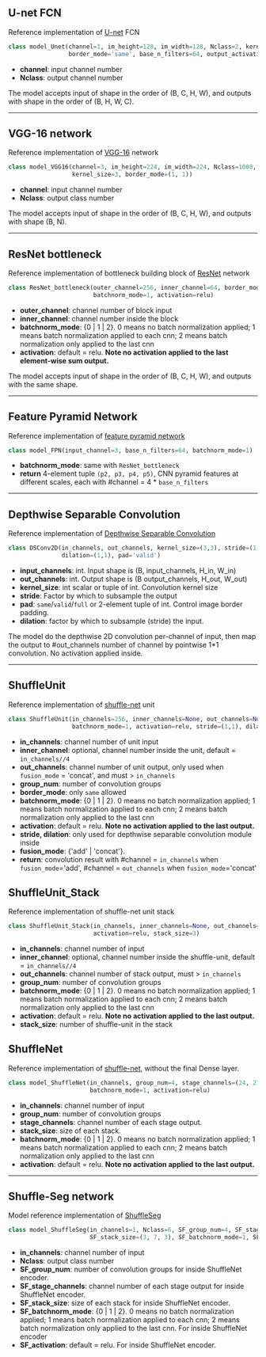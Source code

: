 ## U-net FCN
Reference implementation of [U-net](https://arxiv.org/abs/1505.04597) FCN

```python
class model_Unet(channel=1, im_height=128, im_width=128, Nclass=2, kernel_size=3, 
                 border_mode='same', base_n_filters=64, output_activation=softmax)
```
* **channel**: input channel number
* **Nclass**: output channel number

The model accepts input of shape in the order of (B, C, H, W), and outputs with shape in the order of (B, H, W, C).


_______________________________________________________________________
## VGG-16 network
Reference implementation of [VGG-16](https://arxiv.org/abs/1409.1556) network

```python
class model_VGG16(channel=3, im_height=224, im_width=224, Nclass=1000, 
                  kernel_size=3, border_mode=(1, 1))
```
* **channel**: input channel number
* **Nclass**: output class number

The model accepts input of shape in the order of (B, C, H, W), and outputs with shape (B, N).


_______________________________________________________________________
## ResNet bottleneck
Reference implementation of bottleneck building block of [ResNet](https://arxiv.org/abs/1512.03385) network

```python
class ResNet_bottleneck(outer_channel=256, inner_channel=64, border_mode='same',
                        batchnorm_mode=1, activation=relu)
```
* **outer_channel**: channel number of block input
* **inner_channel**: channel number inside the block
* **batchnorm_mode**: {0 | 1 | 2}. 0 means no batch normalization applied; 1 means batch normalization applied to each cnn; 2 means batch normalization only applied to the last cnn
* **activation**: default = relu. **Note no activation applied to the last element-wise sum output.**

The model accepts input of shape in the order of (B, C, H, W), and outputs with the same shape.


_______________________________________________________________________
## Feature Pyramid Network
Reference implementation of [feature pyramid network](https://arxiv.org/abs/1612.03144)

```python
class model_FPN(input_channel=3, base_n_filters=64, batchnorm_mode=1)
```
* **batchnorm_mode**: same with `ResNet_bottleneck`
* **return** 4-element tuple `(p2, p3, p4, p5)`,  CNN pyramid features at different scales, each with #channel = 4 * `base_n_filters`


_______________________________________________________________________
## Depthwise Separable Convolution
Reference implementation of [Depthwise Separable Convolution](https://arxiv.org/abs/1610.02357)

```python
class DSConv2D(in_channels, out_channels, kernel_size=(3,3), stride=(1,1), 
               dilation=(1,1), pad='valid')
```
* **input_channels**: int. Input shape is (B, input_channels, H_in, W_in)
* **out_channels**: int. Output shape is (B output_channels, H_out, W_out)
* **kernel_size**: int scalar or tuple of int. Convolution kernel size
* **stride**: Factor by which to subsample the output
* **pad**: `same`/`valid`/`full` or 2-element tuple of int. Control image border padding.
* **dilation**: factor by which to subsample (stride) the input.

The model do the depthwise 2D convolution per-channel of input, then map the output to #out_channels number of channel by pointwise 1*1 convolution. No activation applied inside.


_______________________________________________________________________
## ShuffleUnit
Reference implementation of [shuffle-net](https://arxiv.org/abs/1707.01083) unit

```python
class ShuffleUnit(in_channels=256, inner_channels=None, out_channels=None, group_num=4, border_mode='same', 
                  batchnorm_mode=1, activation=relu, stride=(1,1), dilation=(1,1), fusion_mode='add')
```
* **in_channels**: channel number of unit input
* **inner_channel**: optional, channel number inside the unit, default = `in_channels//4`
* **out_channels**: channel number of unit output, only used when `fusion_mode` = 'concat', and must > `in_channels`
* **group_num**: number of convolution groups
* **border_mode**: only `same` allowed
* **batchnorm_mode**: {0 | 1 | 2}. 0 means no batch normalization applied; 1 means batch normalization applied to each cnn; 2 means batch normalization only applied to the last cnn
* **activation**: default = relu. **Note no activation applied to the last output.**
* **stride, dilation**: only used for depthwise separable convolution module inside
* **fusion_mode**: {'add' | 'concat'}.
* **return**: convolution result with #channel = `in_channels` when `fusion_mode`='add', #channel = `out_channels` when `fusion_mode`='concat'

## ShuffleUnit_Stack
Reference implementation of shuffle-net unit stack

```python
class ShuffleUnit_Stack(in_channels, inner_channels=None, out_channels=None, group_num=4, batchnorm_mode=1, 
                        activation=relu, stack_size=3)
```
* **in_channels**: channel number of input
* **inner_channel**: optional, channel number inside the shuffle-unit, default = `in_channels//4`
* **out_channels**: channel number of stack output, must > `in_channels`
* **group_num**: number of convolution groups
* **batchnorm_mode**: {0 | 1 | 2}. 0 means no batch normalization applied; 1 means batch normalization applied to each cnn; 2 means batch normalization only applied to the last cnn
* **activation**: default = relu. **Note no activation applied to the last output.**
* **stack_size**: number of shuffle-unit in the stack

## ShuffleNet
Reference implementation of [shuffle-net](https://arxiv.org/abs/1707.01083), without the final Dense layer.

```python
class model_ShuffleNet(in_channels, group_num=4, stage_channels=(24, 272, 544, 1088), stack_size=(3, 7, 3), 
                       batchnorm_mode=1, activation=relu)
```
* **in_channels**: channel number of input
* **group_num**: number of convolution groups
* **stage_channels**: channel number of each stage output.
* **stack_size**: size of each stack.
* **batchnorm_mode**: {0 | 1 | 2}. 0 means no batch normalization applied; 1 means batch normalization applied to each cnn; 2 means batch normalization only applied to the last cnn
* **activation**: default = relu. **Note no activation applied to the last output.**

_______________________________________________________________________
## Shuffle-Seg network
Model reference implementation of [ShuffleSeg](https://arxiv.org/abs/1803.03816)

```python
class model_ShuffleSeg(in_channels=1, Nclass=6, SF_group_num=4, SF_stage_channels=(24, 272, 544, 1088), 
                       SF_stack_size=(3, 7, 3), SF_batchnorm_mode=1, SF_activation=relu)
```
* **in_channels**: channel number of input
* **Nclass**: output class number
* **SF_group_num**: number of convolution groups for inside ShuffleNet encoder.
* **SF_stage_channels**: channel number of each stage output for inside ShuffleNet encoder.
* **SF_stack_size**: size of each stack for inside ShuffleNet encoder.
* **SF_batchnorm_mode**: {0 | 1 | 2}. 0 means no batch normalization applied; 1 means batch normalization applied to each cnn; 2 means batch normalization only applied to the last cnn. For inside ShuffleNet encoder
* **SF_activation**: default = relu. For inside ShuffleNet encoder.